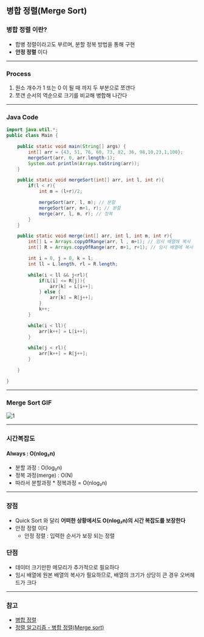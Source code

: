## 병합 정렬(Merge Sort)

### 병합 정렬 이란?
* 합병 정렬이라고도 부르며, 분할 정복 방법을 통해 구현
* **안정 정렬** 이다

---
### Process
1. 원소 개수가 1 또는 0 이 될 때 까지 두 부분으로 쪼갠다
2. 쪼갠 순서의 역순으로 크기를 비교해 병합해 나간다

---
### Java Code
```java
import java.util.*;
public class Main {

    public static void main(String[] args) {
        int[] arr = {43, 51, 76, 60, 73, 82, 36, 98,10,23,1,100};
        mergeSort(arr, 0, arr.length-1);
        System.out.println(Arrays.toString(arr));
    }

    public static void mergeSort(int[] arr, int l, int r){
        if(l < r){
            int m = (l+r)/2;

            mergeSort(arr, l, m); // 분할
            mergeSort(arr, m+1, r); // 분할
            merge(arr, l, m, r); // 정복
        }
    }

    public static void merge(int[] arr, int l, int m, int r){
        int[] L = Arrays.copyOfRange(arr, l , m+1); // 임시 배열에 복사
        int[] R = Arrays.copyOfRange(arr, m+1, r+1); // 임시 배열에 복사

        int i = 0, j = 0, k = l;
        int ll = L.length, rl = R.length;

        while(i < ll && j<rl){
            if(L[i] <= R[j]){
                arr[k] = L[i++];
            } else {
                arr[k] = R[j++];
            }
            k++;
        }

        while(i < ll){
            arr[k++] = L[i++];
        }

        while(j < rl){
            arr[k++] = R[j++];
        }

    }

}
```

---
### Merge Sort GIF
![1](https://user-images.githubusercontent.com/54322066/95210294-4f785e00-0826-11eb-945c-61ed598be769.gif)

---
### 시간복잡도
#### Always : O(nlog₂n)
* 분할 과정 : O(log₂n)
* 정복 과정(merge) : O(N)
* 따라서 분할과정 * 정복과정  = O(nlog₂n)

---
### 장점
* Quick Sort 와 달리 **어떠한 상황에서도 O(nlog₂n)의 시간 복잡도를 보장한다**
* 안정 정렬 이다
	* 안정 정렬 : 입력한 순서가 보장 되는 정렬

### 단점
* 데이터 크기만한 메모리가 추가적으로 필요하다
* 임시 배열에 원본 배열의 복사가 필요하므로, 배열의 크기가 상당히 큰 경우 오버헤드가 크다


---
### 참고
* [병합 정렬](https://gyoogle.dev/blog/algorithm/Quick%20Sort.html)
* [정렬 알고리즘 - 병합 정렬(Merge sort)](https://namu.wiki/w/%EC%A0%95%EB%A0%AC%20%EC%95%8C%EA%B3%A0%EB%A6%AC%EC%A6%98#s-2.2.1)

